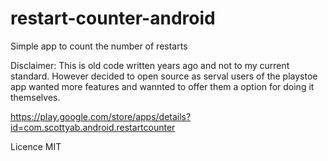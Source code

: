 # restart-counter-android
Simple app to count the number of restarts 

Disclaimer: This is old code written years ago and not to my current standard. However decided to open source as serval users of the playstoe app wanted more features and wannted to offer them a option for doing it themselves. 

https://play.google.com/store/apps/details?id=com.scottyab.android.restartcounter

Licence MIT
